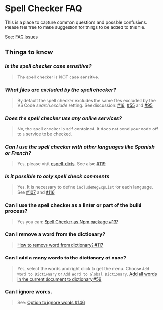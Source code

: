 # Spell Checker FAQ
This is a place to capture common questions and possible confusions. Please feel free to make suggestion for things to be added to this file.

See: [FAQ Issues](https://github.com/streetsidesoftware/vscode-spell-checker/issues?utf8=%E2%9C%93&q=label%3AFAQ+)

## Things to know
### *Is the spell checker case sensitive?*
> The spell checker is NOT case sensitive.

### *What files are excluded by the spell checker?*
> By default the spell checker excludes the same files excluded by the VS Code *search.exclude* setting.  See discussion: [#16](https://github.com/streetsidesoftware/vscode-spell-checker/issues/16), [#55](https://github.com/streetsidesoftware/vscode-spell-checker/issues/55) and [#95](https://github.com/streetsidesoftware/vscode-spell-checker/issues/95)

### *Does the spell checker use any online services?*
> No, the spell checker is self contained. It does not send your code off to a service to be checked.

### *Can I use the spell checker with other languages like Spanish or French?*
> Yes, please visit [cspell-dicts](https://github.com/Jason3S/cspell-dicts).
> See also: [#119](https://github.com/streetsidesoftware/vscode-spell-checker/issues/119)

### *Is it possible to only spell check comments*
> Yes. It is necessary to define `includeRegExpList` for each language. See [#107](https://github.com/streetsidesoftware/vscode-spell-checker/issues/107) and [#116](https://github.com/streetsidesoftware/vscode-spell-checker/issues/116)

### Can I use the spell checker as a linter or part of the build process?
> Yes you can: [Spell Checker as Npm package #137](https://github.com/streetsidesoftware/vscode-spell-checker/issues/137)

### Can I remove a word from the dictionary?
> [How to remove word from dictionary? #117](https://github.com/streetsidesoftware/vscode-spell-checker/issues/117)

### Can I add a many words to the dictionary at once?
> Yes, select the words and right click to get the menu. Choose `Add Word to Dictionary` or `Add Word to Global Dictionary`. [Add all words in the current document to dictionary #59](https://github.com/streetsidesoftware/vscode-spell-checker/issues/59)

### Can I ignore words.
> See: [Option to ignore words #146](https://github.com/streetsidesoftware/vscode-spell-checker/issues/146)
